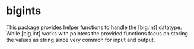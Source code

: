 # bigints

This package provides helper functions to handle the [big.Int] datatype. 
While [big.Int] works with pointers the provided functions focus on storing the values as string since very common for input and output.
